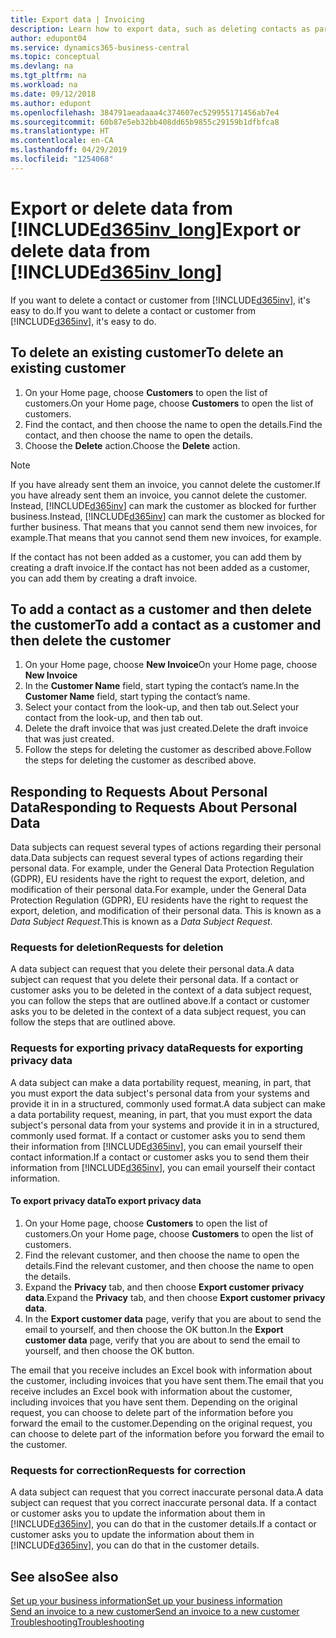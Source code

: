 ```yaml
---
title: Export data | Invoicing
description: Learn how to export data, such as deleting contacts as part of a data subject request.
author: edupont04
ms.service: dynamics365-business-central
ms.topic: conceptual
ms.devlang: na
ms.tgt_pltfrm: na
ms.workload: na
ms.date: 09/12/2018
ms.author: edupont
ms.openlocfilehash: 384791aeadaaa4c374607ec529955171456ab7e4
ms.sourcegitcommit: 60b87e5eb32bb408dd65b9855c29159b1dfbfca8
ms.translationtype: HT
ms.contentlocale: en-CA
ms.lasthandoff: 04/29/2019
ms.locfileid: "1254068"
---
```

# <a name="export-or-delete-data-from-included365invlongincludesd365invlongmd"></a><span data-ttu-id="cf2a3-103">Export or delete data from [!INCLUDE[d365inv_long](includes/d365inv_long.md)]</span><span class="sxs-lookup"><span data-stu-id="cf2a3-103">Export or delete data from [!INCLUDE[d365inv_long](includes/d365inv_long.md)]</span></span>

<span data-ttu-id="cf2a3-104">If you want to delete a contact or customer from [!INCLUDE[d365inv](includes/d365inv.md)], it's easy to do.</span><span class="sxs-lookup"><span data-stu-id="cf2a3-104">If you want to delete a contact or customer from [!INCLUDE[d365inv](includes/d365inv.md)], it's easy to do.</span></span>  

## <a name="to-delete-an-existing-customer"></a><span data-ttu-id="cf2a3-105">To delete an existing customer</span><span class="sxs-lookup"><span data-stu-id="cf2a3-105">To delete an existing customer</span></span>

1. <span data-ttu-id="cf2a3-106">On your Home page, choose **Customers** to open the list of customers.</span><span class="sxs-lookup"><span data-stu-id="cf2a3-106">On your Home page, choose **Customers** to open the list of customers.</span></span>
2. <span data-ttu-id="cf2a3-107">Find the contact, and then choose the name to open the details.</span><span class="sxs-lookup"><span data-stu-id="cf2a3-107">Find the contact, and then choose the name to open the details.</span></span>
3. <span data-ttu-id="cf2a3-108">Choose the **Delete** action.</span><span class="sxs-lookup"><span data-stu-id="cf2a3-108">Choose the **Delete** action.</span></span>

> [!NOTE]
> <span data-ttu-id="cf2a3-109">If you have already sent them an invoice, you cannot delete the customer.</span><span class="sxs-lookup"><span data-stu-id="cf2a3-109">If you have already sent them an invoice, you cannot delete the customer.</span></span> <span data-ttu-id="cf2a3-110">Instead, [!INCLUDE[d365inv](includes/d365inv.md)] can mark the customer as blocked for further business.</span><span class="sxs-lookup"><span data-stu-id="cf2a3-110">Instead, [!INCLUDE[d365inv](includes/d365inv.md)] can mark the customer as blocked for further business.</span></span> <span data-ttu-id="cf2a3-111">That means that you cannot send them new invoices, for example.</span><span class="sxs-lookup"><span data-stu-id="cf2a3-111">That means that you cannot send them new invoices, for example.</span></span>  

<span data-ttu-id="cf2a3-112">If the contact has not been added as a customer, you can add them by creating a draft invoice.</span><span class="sxs-lookup"><span data-stu-id="cf2a3-112">If the contact has not been added as a customer, you can add them by creating a draft invoice.</span></span>

## <a name="to-add-a-contact-as-a-customer-and-then-delete-the-customer"></a><span data-ttu-id="cf2a3-113">To add a contact as a customer and then delete the customer</span><span class="sxs-lookup"><span data-stu-id="cf2a3-113">To add a contact as a customer and then delete the customer</span></span>

1. <span data-ttu-id="cf2a3-114">On your Home page, choose **New Invoice**</span><span class="sxs-lookup"><span data-stu-id="cf2a3-114">On your Home page, choose **New Invoice**</span></span>
2. <span data-ttu-id="cf2a3-115">In the **Customer Name** field, start typing the contact’s name.</span><span class="sxs-lookup"><span data-stu-id="cf2a3-115">In the **Customer Name** field, start typing the contact’s name.</span></span>
3. <span data-ttu-id="cf2a3-116">Select your contact from the look-up, and then tab out.</span><span class="sxs-lookup"><span data-stu-id="cf2a3-116">Select your contact from the look-up, and then tab out.</span></span>
4. <span data-ttu-id="cf2a3-117">Delete the draft invoice that was just created.</span><span class="sxs-lookup"><span data-stu-id="cf2a3-117">Delete the draft invoice that was just created.</span></span>
5. <span data-ttu-id="cf2a3-118">Follow the steps for deleting the customer as described above.</span><span class="sxs-lookup"><span data-stu-id="cf2a3-118">Follow the steps for deleting the customer as described above.</span></span>

## <a name="responding-to-requests-about-personal-data"></a><span data-ttu-id="cf2a3-119">Responding to Requests About Personal Data</span><span class="sxs-lookup"><span data-stu-id="cf2a3-119">Responding to Requests About Personal Data</span></span>

<span data-ttu-id="cf2a3-120">Data subjects can request several types of actions regarding their personal data.</span><span class="sxs-lookup"><span data-stu-id="cf2a3-120">Data subjects can request several types of actions regarding their personal data.</span></span> <span data-ttu-id="cf2a3-121">For example, under the General Data Protection Regulation (GDPR), EU residents have the right to request the export, deletion, and modification of their personal data.</span><span class="sxs-lookup"><span data-stu-id="cf2a3-121">For example, under the General Data Protection Regulation (GDPR), EU residents have the right to request the export, deletion, and modification of their personal data.</span></span> <span data-ttu-id="cf2a3-122">This is known as a *Data Subject Request*.</span><span class="sxs-lookup"><span data-stu-id="cf2a3-122">This is known as a *Data Subject Request*.</span></span>  

### <a name="requests-for-deletion"></a><span data-ttu-id="cf2a3-123">Requests for deletion</span><span class="sxs-lookup"><span data-stu-id="cf2a3-123">Requests for deletion</span></span>

<span data-ttu-id="cf2a3-124">A data subject can request that you delete their personal data.</span><span class="sxs-lookup"><span data-stu-id="cf2a3-124">A data subject can request that you delete their personal data.</span></span> <span data-ttu-id="cf2a3-125">If a contact or customer asks you to be deleted in the context of a data subject request, you can follow the steps that are outlined above.</span><span class="sxs-lookup"><span data-stu-id="cf2a3-125">If a contact or customer asks you to be deleted in the context of a data subject request, you can follow the steps that are outlined above.</span></span>  

### <a name="requests-for-exporting-privacy-data"></a><span data-ttu-id="cf2a3-126">Requests for exporting privacy data</span><span class="sxs-lookup"><span data-stu-id="cf2a3-126">Requests for exporting privacy data</span></span>

<span data-ttu-id="cf2a3-127">A data subject can make a data portability request, meaning, in part, that you must export the data subject's personal data from your systems and provide it in in a structured, commonly used format.</span><span class="sxs-lookup"><span data-stu-id="cf2a3-127">A data subject can make a data portability request, meaning, in part, that you must export the data subject's personal data from your systems and provide it in in a structured, commonly used format.</span></span>  <span data-ttu-id="cf2a3-128">If a contact or customer asks you to send them their information from [!INCLUDE[d365inv](includes/d365inv.md)], you can email yourself their contact information.</span><span class="sxs-lookup"><span data-stu-id="cf2a3-128">If a contact or customer asks you to send them their information from [!INCLUDE[d365inv](includes/d365inv.md)], you can email yourself their contact information.</span></span>  

#### <a name="to-export-privacy-data"></a><span data-ttu-id="cf2a3-129">To export privacy data</span><span class="sxs-lookup"><span data-stu-id="cf2a3-129">To export privacy data</span></span>

1. <span data-ttu-id="cf2a3-130">On your Home page, choose **Customers** to open the list of customers.</span><span class="sxs-lookup"><span data-stu-id="cf2a3-130">On your Home page, choose **Customers** to open the list of customers.</span></span>
2. <span data-ttu-id="cf2a3-131">Find the relevant customer, and then choose the name to open the details.</span><span class="sxs-lookup"><span data-stu-id="cf2a3-131">Find the relevant customer, and then choose the name to open the details.</span></span>
3. <span data-ttu-id="cf2a3-132">Expand the **Privacy** tab, and then choose **Export customer privacy data**.</span><span class="sxs-lookup"><span data-stu-id="cf2a3-132">Expand the **Privacy** tab, and then choose **Export customer privacy data**.</span></span>
4. <span data-ttu-id="cf2a3-133">In the **Export customer data** page, verify that you are about to send the email to yourself, and then choose the OK button.</span><span class="sxs-lookup"><span data-stu-id="cf2a3-133">In the **Export customer data** page, verify that you are about to send the email to yourself, and then choose the OK button.</span></span>

<span data-ttu-id="cf2a3-134">The email that you receive includes an Excel book with information about the customer, including invoices that you have sent them.</span><span class="sxs-lookup"><span data-stu-id="cf2a3-134">The email that you receive includes an Excel book with information about the customer, including invoices that you have sent them.</span></span> <span data-ttu-id="cf2a3-135">Depending on the original request, you can choose to delete part of the information before you forward the email to the customer.</span><span class="sxs-lookup"><span data-stu-id="cf2a3-135">Depending on the original request, you can choose to delete part of the information before you forward the email to the customer.</span></span>  

### <a name="requests-for-correction"></a><span data-ttu-id="cf2a3-136">Requests for correction</span><span class="sxs-lookup"><span data-stu-id="cf2a3-136">Requests for correction</span></span>

<span data-ttu-id="cf2a3-137">A data subject can request that you correct inaccurate personal data.</span><span class="sxs-lookup"><span data-stu-id="cf2a3-137">A data subject can request that you correct inaccurate personal data.</span></span> <span data-ttu-id="cf2a3-138">If a contact or customer asks you to update the information about them in [!INCLUDE[d365inv](includes/d365inv.md)], you can do that in the customer details.</span><span class="sxs-lookup"><span data-stu-id="cf2a3-138">If a contact or customer asks you to update the information about them in [!INCLUDE[d365inv](includes/d365inv.md)], you can do that in the customer details.</span></span>  

## <a name="see-also"></a><span data-ttu-id="cf2a3-139">See also</span><span class="sxs-lookup"><span data-stu-id="cf2a3-139">See also</span></span>

[<span data-ttu-id="cf2a3-140">Set up your business information</span><span class="sxs-lookup"><span data-stu-id="cf2a3-140">Set up your business information</span></span>](set-up-business-profile.md)  
[<span data-ttu-id="cf2a3-141">Send an invoice to a new customer</span><span class="sxs-lookup"><span data-stu-id="cf2a3-141">Send an invoice to a new customer</span></span>](send-invoice.md)  
[<span data-ttu-id="cf2a3-142">Troubleshooting</span><span class="sxs-lookup"><span data-stu-id="cf2a3-142">Troubleshooting</span></span>](about-troubleshooting.md)  
